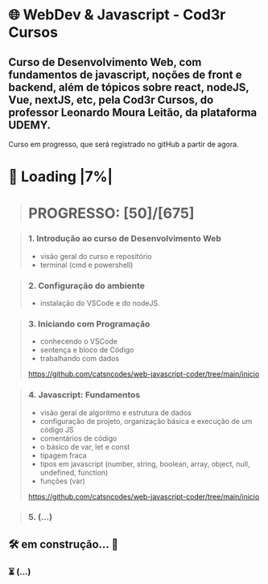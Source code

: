 # 🌐 WebDev & Javascript - Cod3r Cursos

## Curso de Desenvolvimento Web, com fundamentos de javascript, noções de front e backend, além de tópicos sobre react, nodeJS, Vue, nextJS, etc, pela Cod3r Cursos, do professor Leonardo Moura Leitão, da plataforma UDEMY.
Curso em progresso, que será registrado no gitHub a partir de agora.

# 🔋 Loading |7%|
> # PROGRESSO: [50]/[675]

> ### 1. Introdução ao curso de Desenvolvimento Web
> - visão geral do curso e repositório
> - terminal (cmd e powershell)

> ### 2. Configuração do ambiente
> - instalação do VSCode e do nodeJS.

> ### 3. Iniciando com Programação
> - conhecendo o VSCode
> - sentença e bloco de Código
> - trabalhando com dados
>
> https://github.com/catsncodes/web-javascript-coder/tree/main/inicio
 
> ### 4. Javascript: Fundamentos
> - visão geral de algoritmo e estrutura de dados
> - configuração de projeto, organização básica e execução de um código JS
> - comentários de código
> - o básico de var, let e const
> - tipagem fraca
> - tipos em javascript (number, string, boolean, array, object, null, undefined, function)
> - funções (var)
> 
> https://github.com/catsncodes/web-javascript-coder/tree/main/inicio

> ### 5. (...)

## 🛠️ em construção... 🔧
### ⏳ (...)
